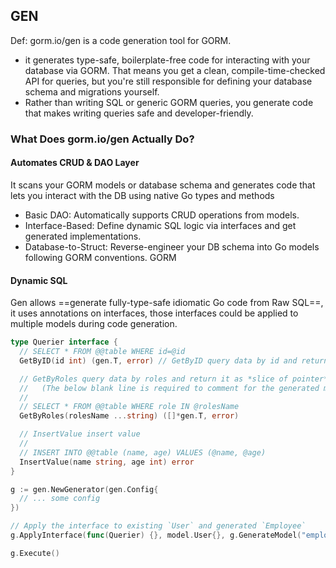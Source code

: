 ## GEN 
Def: gorm.io/gen is a code generation tool for GORM.
- it generates type-safe, boilerplate-free code for interacting with your database via GORM. That means you get a clean, compile-time-checked API for queries, but you're still responsible for defining your database schema and migrations yourself.
- Rather than writing SQL or generic GORM queries, you generate code that makes writing queries safe and developer-friendly.

### What Does gorm.io/gen Actually Do?
#### Automates CRUD & DAO Layer
It scans your GORM models or database schema and generates code that lets you interact with the DB using native Go types and methods
- Basic DAO: Automatically supports CRUD operations from models.
- Interface-Based: Define dynamic SQL logic via interfaces and get generated implementations.
- Database-to-Struct: Reverse-engineer your DB schema into Go models following GORM conventions. 
GORM


#### Dynamic SQL
Gen allows ==generate fully-type-safe idiomatic Go code from Raw SQL==, it uses annotations on interfaces, those interfaces could be applied to multiple models during code generation.

```go
type Querier interface {
  // SELECT * FROM @@table WHERE id=@id
  GetByID(id int) (gen.T, error) // GetByID query data by id and return it as *struct*

  // GetByRoles query data by roles and return it as *slice of pointer*
  //   (The below blank line is required to comment for the generated method)
  //
  // SELECT * FROM @@table WHERE role IN @rolesName
  GetByRoles(rolesName ...string) ([]*gen.T, error)

  // InsertValue insert value
  //
  // INSERT INTO @@table (name, age) VALUES (@name, @age)
  InsertValue(name string, age int) error
}

g := gen.NewGenerator(gen.Config{
  // ... some config
})

// Apply the interface to existing `User` and generated `Employee`
g.ApplyInterface(func(Querier) {}, model.User{}, g.GenerateModel("employee"))

g.Execute()
```

